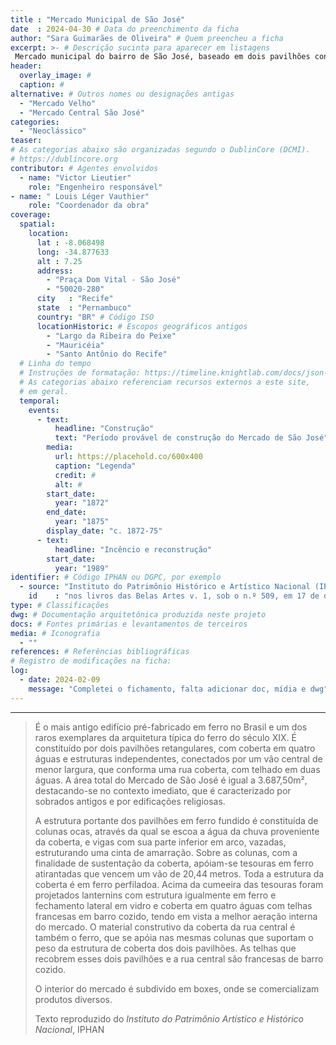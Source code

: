 ```yaml
---
title : "Mercado Municipal de São José"
date  : 2024-04-30 # Data do preenchimento da ficha
author: "Sara Guimarães de Oliveira" # Quem preencheu a ficha
excerpt: >- # Descrição sucinta para aparecer em listagens
 Mercado municipal do bairro de São José, baseado em dois pavilhões construídos em ferro pré-fabricado, sendo pioneiro brasileiro neste tipo de construção
header:
  overlay_image: #
  caption: #
alternative: # Outros nomes ou designações antigas
  - "Mercado Velho"
  - "Mercado Central São José"
categories:
  - "Neoclássico"
teaser: 
# As categorias abaixo são organizadas segundo o DublinCore (DCMI).
# https://dublincore.org
contributor: # Agentes envolvidos
  - name: "Victor Lieutier"
    role: "Engenheiro responsável"
- name: " Louis Léger Vauthier"
    role: "Coordenador da obra"
coverage:
  spatial:
    location:
      lat : -8.068498
      long: -34.877633
      alt : 7.25
      address:
        - "Praça Dom Vital - São José"
        - "50020-280"
      city   : "Recife"
      state  : "Pernambuco"
      country: "BR" # Código ISO
      locationHistoric: # Escopos geográficos antigos
        - "Largo da Ribeira do Peixe"
        - "Mauricéia"
        - "Santo Antônio do Recife"
  # Linha do tempo
  # Instruções de formatação: https://timeline.knightlab.com/docs/json-format.html
  # As categorias abaixo referenciam recursos externos a este site,
  # em geral.
  temporal:
    events:
      - text:
          headline: "Construção"
          text: "Período provável de construção do Mercado de São José"
        media:
          url: https://placehold.co/600x400
          caption: "Legenda"
          credit: #
          alt: #
        start_date:
          year: "1872"
        end_date:
          year: "1875"
        display_date: "c. 1872-75"
      - text:
          headline: "Incêncio e reconstrução"
        start_date:
          year: "1989"
identifier: # Código IPHAN ou DGPC, por exemplo
  - source: "Instituto do Patrimônio Histórico e Artístico Nacional (IPHAN)"
    id    : "nos livros das Belas Artes v. 1, sob o n.º 509, em 17 de dezembro de 1973; e no livro Histórico v. 1, n.º 445, em 17 de dezembro de 1973 (Processo 883-T/73)."
type: # Classificações
dwg: # Documentação arquitetônica produzida neste projeto
docs: # Fontes primárias e levantamentos de terceiros
media: # Iconografia
  - ""
references: # Referências bibliográficas
# Registro de modificações na ficha:
log:
  - date: 2024-02-09
    message: "Completei o fichamento, falta adicionar doc, mídia e dwg"
---
```


---

<blockquote>

É o mais antigo edifício pré-fabricado em ferro no Brasil e um dos raros exemplares da arquitetura típica do ferro do século XIX. É constituído por dois pavilhões retangulares, com coberta em quatro águas e estruturas independentes, conectados por um vão central de menor largura, que conforma uma rua coberta, com telhado em duas águas. A área total do Mercado de São José é igual a 3.687,50m², destacando-se no contexto imediato, que é caracterizado por sobrados antigos e por edificações religiosas.

A estrutura portante dos pavilhões em ferro fundido é constituída de colunas ocas, através da qual se escoa a água da chuva proveniente da coberta, e vigas com sua parte inferior em arco, vazadas, estruturando uma cinta de amarração. Sobre as colunas, com a finalidade de sustentação da coberta, apóiam-se tesouras em ferro atirantadas que vencem um vão de 20,44 metros. Toda a estrutura da coberta é em ferro perfiladoa. Acima da cumeeira das tesouras foram projetados lanternins com estrutura igualmente em ferro e fechamento lateral em vidro e coberta em quatro águas com telhas francesas em barro cozido, tendo em vista a melhor aeração interna do mercado. O material construtivo da coberta da rua central é também o ferro, que se apóia nas mesmas colunas que suportam o peso da estrutura de coberta dos dois pavilhões. As telhas que recobrem esses dois pavilhões e a rua central são francesas de barro cozido.

O interior do mercado é subdivido em boxes, onde se comercializam produtos diversos.

  <!--
     -Atenção: o texto da descrição só pode ser reproduzido de outras
     -fontes que sejam de domínio público, como os inventários e processos
     -do IPHAN e de outros órgãos públicos.
     -->
  <footer class="figure-caption col-md-8 offset-md-4">Texto reproduzido
  do <cite>Instituto do Patrimônio Artístico e Histórico Nacional</cite>, IPHAN</footer>
</blockquote>
